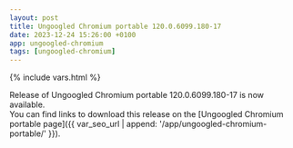 ```yaml
---
layout: post
title: Ungoogled Chromium portable 120.0.6099.180-17
date: 2023-12-24 15:26:00 +0100
app: ungoogled-chromium
tags: [ungoogled-chromium]
---
```

{% include vars.html %}

Release of Ungoogled Chromium portable 120.0.6099.180-17 is now available.<br />
You can find links to download this release on the [Ungoogled Chromium portable page]({{ var_seo_url | append: '/app/ungoogled-chromium-portable/' }}).
